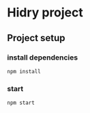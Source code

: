 # Hidry project

## Project setup
### install dependencies
```
npm install
```

### start
```
npm start
```
